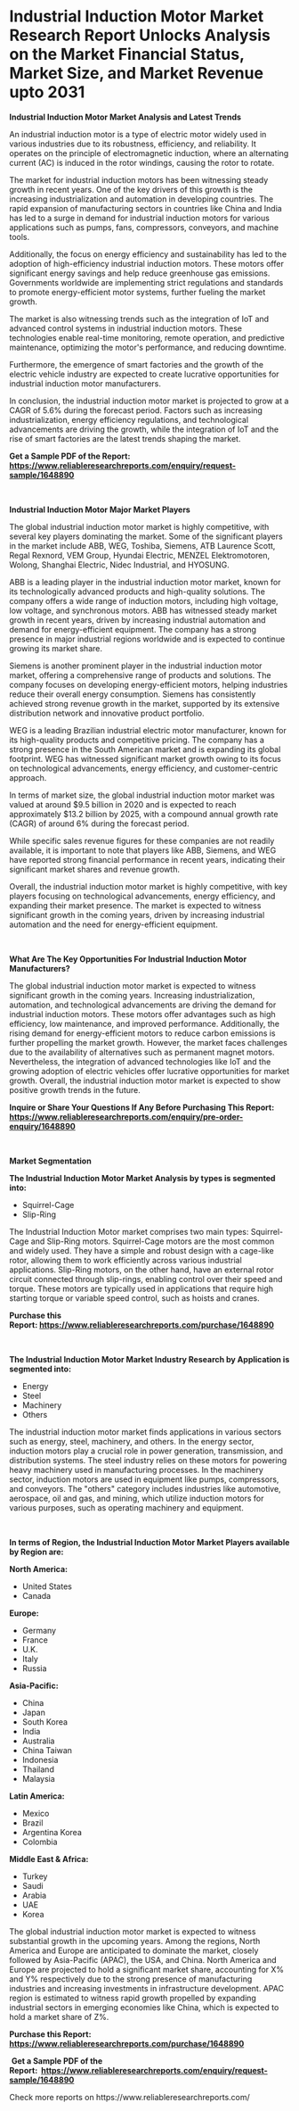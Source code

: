 <p><h1>Industrial Induction Motor Market Research Report Unlocks Analysis on the Market Financial Status, Market Size, and Market Revenue upto 2031</h1></p><p><strong>Industrial Induction Motor Market Analysis and Latest Trends</strong></p>
<p><p>An industrial induction motor is a type of electric motor widely used in various industries due to its robustness, efficiency, and reliability. It operates on the principle of electromagnetic induction, where an alternating current (AC) is induced in the rotor windings, causing the rotor to rotate.</p><p>The market for industrial induction motors has been witnessing steady growth in recent years. One of the key drivers of this growth is the increasing industrialization and automation in developing countries. The rapid expansion of manufacturing sectors in countries like China and India has led to a surge in demand for industrial induction motors for various applications such as pumps, fans, compressors, conveyors, and machine tools.</p><p>Additionally, the focus on energy efficiency and sustainability has led to the adoption of high-efficiency industrial induction motors. These motors offer significant energy savings and help reduce greenhouse gas emissions. Governments worldwide are implementing strict regulations and standards to promote energy-efficient motor systems, further fueling the market growth.</p><p>The market is also witnessing trends such as the integration of IoT and advanced control systems in industrial induction motors. These technologies enable real-time monitoring, remote operation, and predictive maintenance, optimizing the motor's performance, and reducing downtime.</p><p>Furthermore, the emergence of smart factories and the growth of the electric vehicle industry are expected to create lucrative opportunities for industrial induction motor manufacturers.</p><p>In conclusion, the industrial induction motor market is projected to grow at a CAGR of 5.6% during the forecast period. Factors such as increasing industrialization, energy efficiency regulations, and technological advancements are driving the growth, while the integration of IoT and the rise of smart factories are the latest trends shaping the market.</p></p>
<p><strong>Get a Sample PDF of the Report:&nbsp; <a href="https://www.reliableresearchreports.com/enquiry/request-sample/1648890">https://www.reliableresearchreports.com/enquiry/request-sample/1648890</a></strong></p>
<p>&nbsp;</p>
<p><strong>Industrial Induction Motor Major Market Players</strong></p>
<p><p>The global industrial induction motor market is highly competitive, with several key players dominating the market. Some of the significant players in the market include ABB, WEG, Toshiba, Siemens, ATB Laurence Scott, Regal Rexnord, VEM Group, Hyundai Electric, MENZEL Elektromotoren, Wolong, Shanghai Electric, Nidec Industrial, and HYOSUNG.</p><p>ABB is a leading player in the industrial induction motor market, known for its technologically advanced products and high-quality solutions. The company offers a wide range of induction motors, including high voltage, low voltage, and synchronous motors. ABB has witnessed steady market growth in recent years, driven by increasing industrial automation and demand for energy-efficient equipment. The company has a strong presence in major industrial regions worldwide and is expected to continue growing its market share.</p><p>Siemens is another prominent player in the industrial induction motor market, offering a comprehensive range of products and solutions. The company focuses on developing energy-efficient motors, helping industries reduce their overall energy consumption. Siemens has consistently achieved strong revenue growth in the market, supported by its extensive distribution network and innovative product portfolio.</p><p>WEG is a leading Brazilian industrial electric motor manufacturer, known for its high-quality products and competitive pricing. The company has a strong presence in the South American market and is expanding its global footprint. WEG has witnessed significant market growth owing to its focus on technological advancements, energy efficiency, and customer-centric approach.</p><p>In terms of market size, the global industrial induction motor market was valued at around $9.5 billion in 2020 and is expected to reach approximately $13.2 billion by 2025, with a compound annual growth rate (CAGR) of around 6% during the forecast period.</p><p>While specific sales revenue figures for these companies are not readily available, it is important to note that players like ABB, Siemens, and WEG have reported strong financial performance in recent years, indicating their significant market shares and revenue growth.</p><p>Overall, the industrial induction motor market is highly competitive, with key players focusing on technological advancements, energy efficiency, and expanding their market presence. The market is expected to witness significant growth in the coming years, driven by increasing industrial automation and the need for energy-efficient equipment.</p></p>
<p>&nbsp;</p>
<p><strong>What Are The Key Opportunities For Industrial Induction Motor Manufacturers?</strong></p>
<p><p>The global industrial induction motor market is expected to witness significant growth in the coming years. Increasing industrialization, automation, and technological advancements are driving the demand for industrial induction motors. These motors offer advantages such as high efficiency, low maintenance, and improved performance. Additionally, the rising demand for energy-efficient motors to reduce carbon emissions is further propelling the market growth. However, the market faces challenges due to the availability of alternatives such as permanent magnet motors. Nevertheless, the integration of advanced technologies like IoT and the growing adoption of electric vehicles offer lucrative opportunities for market growth. Overall, the industrial induction motor market is expected to show positive growth trends in the future.</p></p>
<p><strong>Inquire or Share Your Questions If Any Before Purchasing This Report: <a href="https://www.reliableresearchreports.com/enquiry/pre-order-enquiry/1648890">https://www.reliableresearchreports.com/enquiry/pre-order-enquiry/1648890</a></strong></p>
<p>&nbsp;</p>
<p><strong>Market Segmentation</strong></p>
<p><strong>The Industrial Induction Motor Market Analysis by types is segmented into:</strong></p>
<p><ul><li>Squirrel-Cage</li><li>Slip-Ring</li></ul></p>
<p><p>The Industrial Induction Motor market comprises two main types: Squirrel-Cage and Slip-Ring motors. Squirrel-Cage motors are the most common and widely used. They have a simple and robust design with a cage-like rotor, allowing them to work efficiently across various industrial applications. Slip-Ring motors, on the other hand, have an external rotor circuit connected through slip-rings, enabling control over their speed and torque. These motors are typically used in applications that require high starting torque or variable speed control, such as hoists and cranes.</p></p>
<p><strong>Purchase this Report:&nbsp;<a href="https://www.reliableresearchreports.com/purchase/1648890">https://www.reliableresearchreports.com/purchase/1648890</a></strong></p>
<p>&nbsp;</p>
<p><strong>The Industrial Induction Motor Market Industry Research by Application is segmented into:</strong></p>
<p><ul><li>Energy</li><li>Steel</li><li>Machinery</li><li>Others</li></ul></p>
<p><p>The industrial induction motor market finds applications in various sectors such as energy, steel, machinery, and others. In the energy sector, induction motors play a crucial role in power generation, transmission, and distribution systems. The steel industry relies on these motors for powering heavy machinery used in manufacturing processes. In the machinery sector, induction motors are used in equipment like pumps, compressors, and conveyors. The "others" category includes industries like automotive, aerospace, oil and gas, and mining, which utilize induction motors for various purposes, such as operating machinery and equipment.</p></p>
<p>&nbsp;</p>
<p><strong>In terms of Region, the Industrial Induction Motor Market Players available by Region are:</strong></p>
<p>
    <p> <strong> North America: </strong>
        <ul>
            <li>United States</li>
            <li>Canada</li>
        </ul>
        </p> 
    <p> <strong> Europe: </strong>
        <ul>
            <li>Germany</li>
            <li>France</li>
            <li>U.K.</li>
            <li>Italy</li>
            <li>Russia</li>
        </ul>
        </p> 
    <p> <strong> Asia-Pacific: </strong>
        <ul>
            <li>China</li>
            <li>Japan</li>
            <li>South Korea</li>
            <li>India</li>
            <li>Australia</li>
            <li>China Taiwan</li>
            <li>Indonesia</li>
            <li>Thailand</li>
            <li>Malaysia</li>
        </ul>
        </p> 
    <p> <strong> Latin America: </strong>
        <ul>
            <li>Mexico</li>
            <li>Brazil</li>
            <li>Argentina Korea</li>
            <li>Colombia</li>
        </ul>
        </p> 
    <p> <strong> Middle East & Africa: </strong>
        <ul>
            <li>Turkey</li>
            <li>Saudi</li>
            <li>Arabia</li>
            <li>UAE</li>
            <li>Korea</li>
        </ul>
    </p>
    </p>
<p><p>The global industrial induction motor market is expected to witness substantial growth in the upcoming years. Among the regions, North America and Europe are anticipated to dominate the market, closely followed by Asia-Pacific (APAC), the USA, and China. North America and Europe are projected to hold a significant market share, accounting for X% and Y% respectively due to the strong presence of manufacturing industries and increasing investments in infrastructure development. APAC region is estimated to witness rapid growth propelled by expanding industrial sectors in emerging economies like China, which is expected to hold a market share of Z%.</p></p>
<p><strong>Purchase this Report: <a href="https://www.reliableresearchreports.com/purchase/1648890">https://www.reliableresearchreports.com/purchase/1648890</a></strong></p>
<p>&nbsp;<strong>Get a Sample PDF of the Report:&nbsp;&nbsp;<a href="https://www.reliableresearchreports.com/enquiry/request-sample/1648890">https://www.reliableresearchreports.com/enquiry/request-sample/1648890</a></strong></p>
<p><strong></strong></p>
<p>Check more reports on https://www.reliableresearchreports.com/</p>